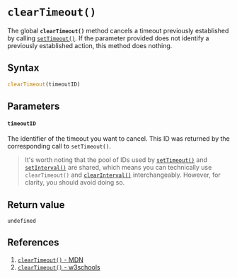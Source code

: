 # `clearTimeout()`

The global **`clearTimeout()`** method cancels a timeout previously established by calling [`setTimeout()`](https://developer.mozilla.org/en-US/docs/Web/API/setTimeout). If the parameter provided does not identify a previously established action, this method does nothing.

## Syntax

```js
clearTimeout(timeoutID)
```

## Parameters

#### `timeoutID`

The identifier of the timeout you want to cancel. This ID was returned by the corresponding call to `setTimeout()`.

> It's worth noting that the pool of IDs used by [`setTimeout()`](https://developer.mozilla.org/en-US/docs/Web/API/setTimeout) and [`setInterval()`](https://developer.mozilla.org/en-US/docs/Web/API/setInterval) are shared, which means you can technically use `clearTimeout()` and [`clearInterval()`](https://developer.mozilla.org/en-US/docs/Web/API/clearInterval) interchangeably. However, for clarity, you should avoid doing so.

## Return value

`undefined`

## References

1. [`clearTimeout()` - MDN](https://developer.mozilla.org/en-US/docs/Web/API/clearTimeout)
2. [`clearTimeout()` - w3schools](https://www.w3schools.com/jsref/met_win_cleartimeout.asp)